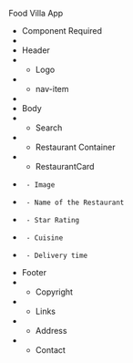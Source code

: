 Food Villa App

- Component Required
-
- Header
- - Logo
- - nav-item
-
- Body
- - Search
- - Restaurant Container
- - RestaurantCard
-      - Image
-      - Name of the Restaurant
-      - Star Rating
-      - Cuisine
-      - Delivery time
- Footer
- - Copyright
- - Links
- - Address
- - Contact

